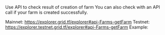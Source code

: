 Use API to check result of creation of farm
You can also check with an API call if your farm is created successfully.

Mainnet: https://explorer.grid.tf/explorer#api-Farms-getFarm
Testnet: https://explorer.testnet.grid.tf/explorer#api-Farms-getFarm
Example:

